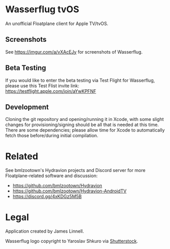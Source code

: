 # Wasserflug tvOS
An unofficial Floatplane client for Apple TV/tvOS.

## Screenshots

See https://imgur.com/a/vXAcEJy for screenshots of Wasserflug.

## Beta Testing

If you would like to enter the beta testing via Test Flight for Wasserflug, please use this Test Flist invite link: https://testflight.apple.com/join/aYwKPFNF

## Development

Cloning the git repository and opening/running it in Xcode, with some slight changes for provisioning/signing should be all that is needed at this time. There are some dependencies; please allow time for Xcode to automatically fetch those before/during initial compilation.

# Related

See bmlzootown's Hydravion projects and Discord server for more Floatplane-related software and discussion:
- https://github.com/bmlzootown/Hydravion
- https://github.com/bmlzootown/Hydravion-AndroidTV
- https://discord.gg/4xKDGz5M5B

# Legal
Application created by James Linnell.

Wasserflug logo copyright to Yaroslav Shkuro via [Shutterstock](https://www.shutterstock.com/image-vector/small-seaplane-isolated-vector-illustration-single-1091024861).